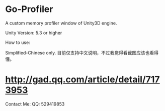 # Go-Profiler
A custom memory profiler window of Unity3D engine.

Unity Version:
5.3 or higher


How to use:


Simplified-Chinese only. 目前仅支持中文说明，不过我觉得看截图应该也看得懂。
# http://gad.qq.com/article/detail/7173953

Contact Me:
QQ: 529419853

